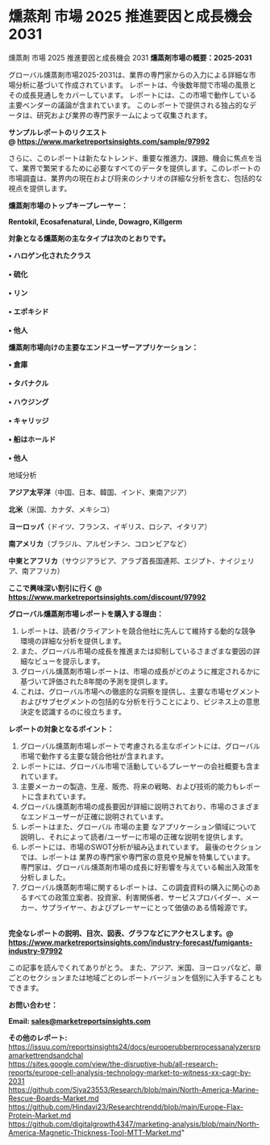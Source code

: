 # 燻蒸剤 市場 2025 推進要因と成長機会 2031
 燻蒸剤 市場 2025 推進要因と成長機会 2031
<strong><b>燻蒸剤市場の概要：2025-2031</b></strong>

グローバル燻蒸剤市場2025-2031は、業界の専門家からの入力による詳細な市場分析に基づいて作成されています。 レポートは、今後数年間で市場の風景とその成長見通しをカバーしています。 レポートには、この市場で動作している主要ベンダーの議論が含まれています。 このレポートで提供される独占的なデータは、研究および業界の専門家チームによって収集されます。

<strong>サンプルレポートのリクエスト @ <a href=https://www.marketreportsinsights.com/sample/97992>https://www.marketreportsinsights.com/sample/97992</a></strong>

さらに、このレポートは新たなトレンド、重要な推進力、課題、機会に焦点を当て、業界で繁栄するために必要なすべてのデータを提供します。このレポートの市場調査は、業界内の現在および将来のシナリオの詳細な分析を含む、包括的な視点を提供します。

<strong>燻蒸剤市場のトップキープレーヤー：</strong>

<strong>Rentokil, Ecosafenatural, Linde, Dowagro, Killgerm</strong>

<strong><b>対象となる燻蒸剤の主なタイプは次のとおりです。</b></strong>

<strong>• ハロゲン化されたクラス<br><br>• 硫化<br><br>• リン<br><br>• エポキシド<br><br>• 他人</strong>

<strong><b>燻蒸剤市場向けの主要なエンドユーザーアプリケーション：</b></strong>

<strong>• 倉庫<br><br>• タバナクル<br><br>• ハウジング<br><br>• キャリッジ<br><br>• 船はホールド<br><br>• 他人</strong>

 地域分析

<strong><b>アジア太平洋</b></strong>（中国、日本、韓国、インド、東南アジア）

<strong><b>北米</b></strong>（米国、カナダ、メキシコ）

<strong><b>ヨーロッパ</b></strong>（ドイツ、フランス、イギリス、ロシア、イタリア）

<strong><b>南アメリカ</b></strong>（ブラジル、アルゼンチン、コロンビアなど）

<strong><b>中東とアフリカ</b></strong>（サウジアラビア、アラブ首長国連邦、エジプト、ナイジェリア、南アフリカ）

<strong>ここで興味深い割引に行く @ <a href=https://www.marketreportsinsights.com/discount/97992>https://www.marketreportsinsights.com/discount/97992</a></strong>

<strong><b>グローバル燻蒸剤市場レポートを購入する理由：</b></strong>
<ol>
  <li>レポートは、読者/クライアントを競合他社に先んじて維持する動的な競争環境の詳細な分析を提供します。</li>
  <li>また、グローバル市場の成長を推進または抑制しているさまざまな要因の詳細なビューを提示します。</li>
  <li>グローバル燻蒸剤市場レポートは、市場の成長がどのように推定されるかに基づいて評価された8年間の予測を提供します。</li>
  <li>これは、グローバル市場への徹底的な洞察を提供し、主要な市場セグメントおよびサブセグメントの包括的な分析を行うことにより、ビジネス上の意思決定を認識するのに役立ちます。</li>
</ol>
<strong><b>レポートの対象となるポイント：</b></strong>
<ol>
  <li>グローバル燻蒸剤市場レポートで考慮される主なポイントには、グローバル市場で動作する主要な競合他社が含まれます。</li>
  <li>レポートには、グローバル市場で活動しているプレーヤーの会社概要も含まれています。</li>
  <li>主要メーカーの製造、生産、販売、将来の戦略、および技術的能力もレポートに含まれています。</li>
  <li>グローバル燻蒸剤市場の成長要因が詳細に説明されており、市場のさまざまなエンドユーザーが正確に説明されています。</li>
  <li>レポートはまた、グローバル 市場の主要 なアプリケーション領域について説明し、それによって読者/ユーザーに市場の正確な説明を提供します。</li>
  <li>レポートには、市場のSWOT分析が組み込まれています。 最後のセクションでは、レポートは 業界の専門家や専門家の意見や見解を特集しています。 専門家は、グローバル燻蒸剤市場の成長に好影響を与えている輸出入政策を分析しました。</li>
  <li>グローバル燻蒸剤市場に関するレポートは、この調査資料の購入に関心のあるすべての政策立案者、投資家、利害関係者、サービスプロバイダー、メーカー、サプライヤー、およびプレーヤーにとって価値のある情報源です。</li>
</ol><br>
<strong>完全なレポートの説明、目次、図表、グラフなどにアクセスします。@ <a href=https://www.marketreportsinsights.com/industry-forecast/fumigants-industry-97992>https://www.marketreportsinsights.com/industry-forecast/fumigants-industry-97992</a></strong>

この記事を読んでくれてありがとう。 また、アジア、米国、ヨーロッパなど、章ごとのセクションまたは地域ごとのレポートバージョンを個別に入手することもできます。

<strong><b>お問い合わせ：</b></strong>

<strong>Email: </strong><a href=mailto:sales@marketreportsinsights.com><strong>sales@marketreportsinsights.com</strong></a>

<strong>その他のレポート:</strong>
<br>
<a href=https://issuu.com/reportsinsights24/docs/europerubberprocessanalyzersrpamarkettrendsandchal>https://issuu.com/reportsinsights24/docs/europerubberprocessanalyzersrpamarkettrendsandchal</a>
<br>
<a href=https://sites.google.com/view/the-disruptive-hub/all-research-reports/europe-cell-analysis-technology-market-to-witness-xx-cagr-by-2031>https://sites.google.com/view/the-disruptive-hub/all-research-reports/europe-cell-analysis-technology-market-to-witness-xx-cagr-by-2031</a>
<br>
<a href=https://github.com/Siya23553/Research/blob/main/North-America-Marine-Rescue-Boards-Market.md>https://github.com/Siya23553/Research/blob/main/North-America-Marine-Rescue-Boards-Market.md</a>
<br>
<a href=https://github.com/Hindavi23/Researchtrendd/blob/main/Europe-Flax-Protein-Market.md>https://github.com/Hindavi23/Researchtrendd/blob/main/Europe-Flax-Protein-Market.md</a>
<br>
<a href=https://github.com/digitalgrowth4347/marketing-analysis/blob/main/North-America-Magnetic-Thickness-Tool-MTT-Market.md>https://github.com/digitalgrowth4347/marketing-analysis/blob/main/North-America-Magnetic-Thickness-Tool-MTT-Market.md</a>"
